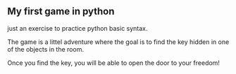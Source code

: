 ## My first game in python

just an exercise to practice python basic syntax.

The game is a littel adventure where the goal is to find the key
hidden in one of the objects in the room.

Once you find the key, you will be able to open the door to your freedom!